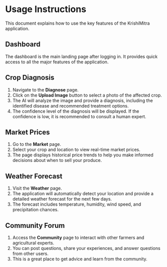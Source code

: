 # Usage Instructions

This document explains how to use the key features of the KrishiMitra application.

## Dashboard

The dashboard is the main landing page after logging in. It provides quick access to all the major features of the application.

## Crop Diagnosis

1.  Navigate to the **Diagnose** page.
2.  Click on the **Upload Image** button to select a photo of the affected crop.
3.  The AI will analyze the image and provide a diagnosis, including the identified disease and recommended treatment options.
4.  The confidence level of the diagnosis will be displayed. If the confidence is low, it is recommended to consult a human expert.

## Market Prices

1.  Go to the **Market** page.
2.  Select your crop and location to view real-time market prices.
3.  The page displays historical price trends to help you make informed decisions about when to sell your produce.

## Weather Forecast

1.  Visit the **Weather** page.
2.  The application will automatically detect your location and provide a detailed weather forecast for the next few days.
3.  The forecast includes temperature, humidity, wind speed, and precipitation chances.

## Community Forum

1.  Access the **Community** page to interact with other farmers and agricultural experts.
2.  You can post questions, share your experiences, and answer questions from other users.
3.  This is a great place to get advice and learn from the community.
